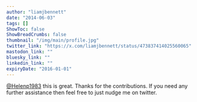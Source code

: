 ```yaml
---
author: "liamjbennett"
date: "2014-06-03"
tags: []
ShowToc: false
ShowBreadCrumbs: false
thumbnail: "/img/main/profile.jpg"
twitter_link: "https://x.com/liamjbennett/status/473837414025560065"
mastodon_link: ""
bluesky_link: ""
linkedin_link: ""
expiryDate: "2016-01-01"
---
```


[@Helenp1983](https://x.com/Helenp1983) this is great. Thanks for the contributions. If you need any further assistance then feel free to just nudge me on twitter.

